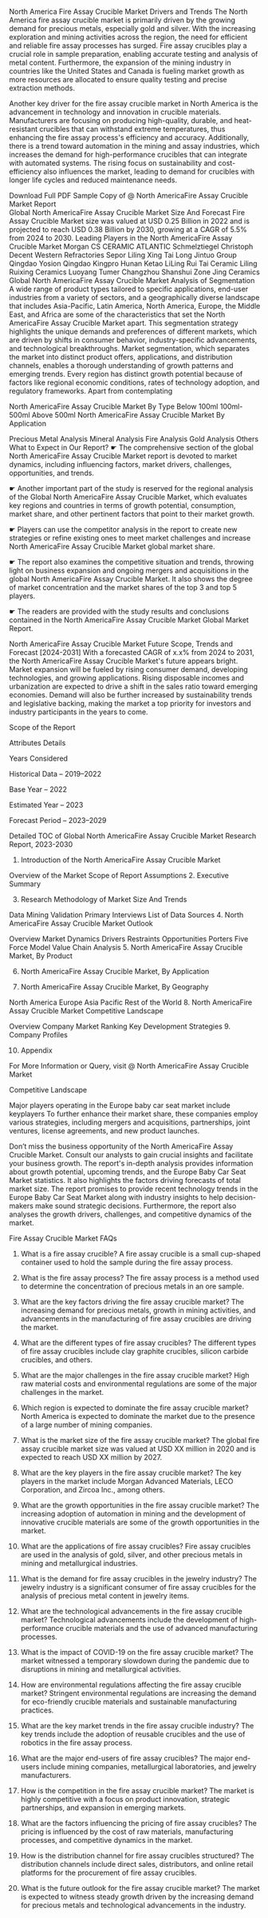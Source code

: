 North America Fire Assay Crucible Market Drivers and Trends
The North America fire assay crucible market is primarily driven by the growing demand for precious metals, especially gold and silver. With the increasing exploration and mining activities across the region, the need for efficient and reliable fire assay processes has surged. Fire assay crucibles play a crucial role in sample preparation, enabling accurate testing and analysis of metal content. Furthermore, the expansion of the mining industry in countries like the United States and Canada is fueling market growth as more resources are allocated to ensure quality testing and precise extraction methods.

Another key driver for the fire assay crucible market in North America is the advancement in technology and innovation in crucible materials. Manufacturers are focusing on producing high-quality, durable, and heat-resistant crucibles that can withstand extreme temperatures, thus enhancing the fire assay process's efficiency and accuracy. Additionally, there is a trend toward automation in the mining and assay industries, which increases the demand for high-performance crucibles that can integrate with automated systems. The rising focus on sustainability and cost-efficiency also influences the market, leading to demand for crucibles with longer life cycles and reduced maintenance needs.

Download Full PDF Sample Copy of @ North AmericaFire Assay Crucible Market Report  
Global North AmericaFire Assay Crucible Market Size And Forecast
Fire Assay Crucible Market size was valued at USD 0.25 Billion in 2022 and is projected to reach USD 0.38 Billion by 2030, growing at a CAGR of 5.5% from 2024 to 2030.
Leading Players in the North AmericaFire Assay Crucible Market
Morgan
CS CERAMIC
ATLANTIC Schmelztiegel Christoph
Decent
Western Refractories
Sepor
Liling Xing Tai Long
Jintuo Group
Qingdao Yosion
Qingdao Kingpro
Hunan Ketao
LiLing Rui Tai Ceramic
Liling Ruixing Ceramics
Luoyang Tumer
Changzhou Shanshui
Zone Jing Ceramics
Global North AmericaFire Assay Crucible Market Analysis of Segmentation
A wide range of product types tailored to specific applications, end-user industries from a variety of sectors, and a geographically diverse landscape that includes Asia-Pacific, Latin America, North America, Europe, the Middle East, and Africa are some of the characteristics that set the North AmericaFire Assay Crucible Market apart. This segmentation strategy highlights the unique demands and preferences of different markets, which are driven by shifts in consumer behavior, industry-specific advancements, and technological breakthroughs. Market segmentation, which separates the market into distinct product offers, applications, and distribution channels, enables a thorough understanding of growth patterns and emerging trends. Every region has distinct growth potential because of factors like regional economic conditions, rates of technology adoption, and regulatory frameworks. Apart from contemplating

North AmericaFire Assay Crucible Market By Type
Below 100ml
100ml-500ml
Above 500ml
North AmericaFire Assay Crucible Market By Application

Precious Metal Analysis
Mineral Analysis
Fire Analysis
Gold Analysis
Others
What to Expect in Our Report?
☛ The comprehensive section of the global North AmericaFire Assay Crucible Market report is devoted to market dynamics, including influencing factors, market drivers, challenges, opportunities, and trends.

☛ Another important part of the study is reserved for the regional analysis of the Global North AmericaFire Assay Crucible Market, which evaluates key regions and countries in terms of growth potential, consumption, market share, and other pertinent factors that point to their market growth.

☛ Players can use the competitor analysis in the report to create new strategies or refine existing ones to meet market challenges and increase North AmericaFire Assay Crucible Market global market share.

☛ The report also examines the competitive situation and trends, throwing light on business expansion and ongoing mergers and acquisitions in the global North AmericaFire Assay Crucible Market. It also shows the degree of market concentration and the market shares of the top 3 and top 5 players.

☛ The readers are provided with the study results and conclusions contained in the North AmericaFire Assay Crucible Market Global Market Report.

North AmericaFire Assay Crucible Market Future Scope, Trends and Forecast [2024-2031]
With a forecasted CAGR of x.x% from 2024 to 2031, the North AmericaFire Assay Crucible Market's future appears bright. Market expansion will be fueled by rising consumer demand, developing technologies, and growing applications. Rising disposable incomes and urbanization are expected to drive a shift in the sales ratio toward emerging economies. Demand will also be further increased by sustainability trends and legislative backing, making the market a top priority for investors and industry participants in the years to come.

Scope of the Report

Attributes Details

Years Considered

Historical Data – 2019–2022

Base Year – 2022

Estimated Year – 2023

Forecast Period – 2023–2029

Detailed TOC of Global North AmericaFire Assay Crucible Market Research Report, 2023-2030
1. Introduction of the North AmericaFire Assay Crucible Market

Overview of the Market
Scope of Report
Assumptions
2. Executive Summary

3. Research Methodology of Market Size And Trends

Data Mining
Validation
Primary Interviews
List of Data Sources
4. North AmericaFire Assay Crucible Market Outlook

Overview
Market Dynamics
Drivers
Restraints
Opportunities
Porters Five Force Model
Value Chain Analysis
5. North AmericaFire Assay Crucible Market, By Product

6. North AmericaFire Assay Crucible Market, By Application

7. North AmericaFire Assay Crucible Market, By Geography

North America
Europe
Asia Pacific
Rest of the World
8. North AmericaFire Assay Crucible Market Competitive Landscape

Overview
Company Market Ranking
Key Development Strategies
9. Company Profiles

10. Appendix

For More Information or Query, visit @ North AmericaFire Assay Crucible Market

Competitive Landscape

Major players operating in the Europe baby car seat market include keyplayers To further enhance their market share, these companies employ various strategies, including mergers and acquisitions, partnerships, joint ventures, license agreements, and new product launches.

Don’t miss the business opportunity of the North AmericaFire Assay Crucible Market. Consult our analysts to gain crucial insights and facilitate your business growth.
The report's in-depth analysis provides information about growth potential, upcoming trends, and the Europe Baby Car Seat Market statistics. It also highlights the factors driving forecasts of total market size. The report promises to provide recent technology trends in the Europe Baby Car Seat Market along with industry insights to help decision-makers make sound strategic decisions. Furthermore, the report also analyses the growth drivers, challenges, and competitive dynamics of the market.

Fire Assay Crucible Market FAQs
1. What is a fire assay crucible?
A fire assay crucible is a small cup-shaped container used to hold the sample during the fire assay process.

2. What is the fire assay process?
The fire assay process is a method used to determine the concentration of precious metals in an ore sample.

3. What are the key factors driving the fire assay crucible market?
The increasing demand for precious metals, growth in mining activities, and advancements in the manufacturing of fire assay crucibles are driving the market.

4. What are the different types of fire assay crucibles?
The different types of fire assay crucibles include clay graphite crucibles, silicon carbide crucibles, and others.

5. What are the major challenges in the fire assay crucible market?
High raw material costs and environmental regulations are some of the major challenges in the market.

6. Which region is expected to dominate the fire assay crucible market?
North America is expected to dominate the market due to the presence of a large number of mining companies.

7. What is the market size of the fire assay crucible market?
The global fire assay crucible market size was valued at USD XX million in 2020 and is expected to reach USD XX million by 2027.

8. What are the key players in the fire assay crucible market?
The key players in the market include Morgan Advanced Materials, LECO Corporation, and Zircoa Inc., among others.

9. What are the growth opportunities in the fire assay crucible market?
The increasing adoption of automation in mining and the development of innovative crucible materials are some of the growth opportunities in the market.

10. What are the applications of fire assay crucibles?
Fire assay crucibles are used in the analysis of gold, silver, and other precious metals in mining and metallurgical industries.

11. What is the demand for fire assay crucibles in the jewelry industry?
The jewelry industry is a significant consumer of fire assay crucibles for the analysis of precious metal content in jewelry items.

12. What are the technological advancements in the fire assay crucible market?
Technological advancements include the development of high-performance crucible materials and the use of advanced manufacturing processes.

13. What is the impact of COVID-19 on the fire assay crucible market?
The market witnessed a temporary slowdown during the pandemic due to disruptions in mining and metallurgical activities.

14. How are environmental regulations affecting the fire assay crucible market?
Stringent environmental regulations are increasing the demand for eco-friendly crucible materials and sustainable manufacturing practices.

15. What are the key market trends in the fire assay crucible industry?
The key trends include the adoption of reusable crucibles and the use of robotics in the fire assay process.

16. What are the major end-users of fire assay crucibles?
The major end-users include mining companies, metallurgical laboratories, and jewelry manufacturers.

17. How is the competition in the fire assay crucible market?
The market is highly competitive with a focus on product innovation, strategic partnerships, and expansion in emerging markets.

18. What are the factors influencing the pricing of fire assay crucibles?
The pricing is influenced by the cost of raw materials, manufacturing processes, and competitive dynamics in the market.

19. How is the distribution channel for fire assay crucibles structured?
The distribution channels include direct sales, distributors, and online retail platforms for the procurement of fire assay crucibles.

20. What is the future outlook for the fire assay crucible market?
The market is expected to witness steady growth driven by the increasing demand for precious metals and technological advancements in the industry.
